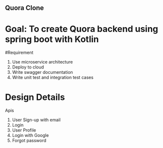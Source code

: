 ## Quora Clone

# Goal: To create Quora backend using spring boot with Kotlin

#Requirement 
1. Use microservice architecture
2. Deploy to cloud 
3. Write swagger documentation
4. Write unit test and integration test cases


# Design Details

Apis 
1. User Sign-up with email
2. Login
3. User Profile
4. Login with Google
5. Forgot password


